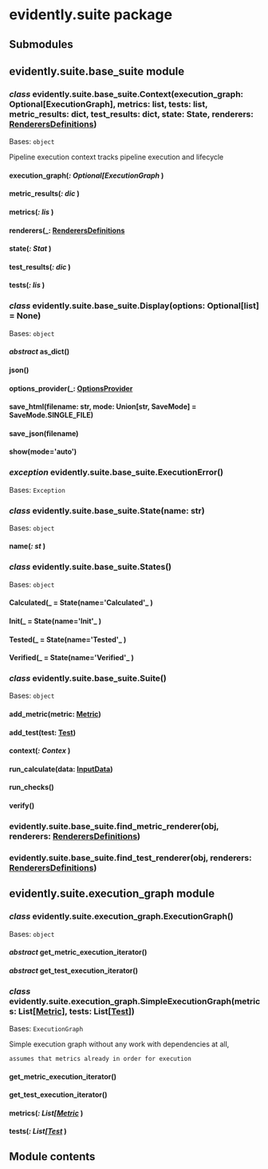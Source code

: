 # evidently.suite package

## Submodules

## evidently.suite.base_suite module


### _class_ evidently.suite.base_suite.Context(execution_graph: Optional[ExecutionGraph], metrics: list, tests: list, metric_results: dict, test_results: dict, state: State, renderers: [RenderersDefinitions](./evidently.renderers.md#evidently.renderers.base_renderer.RenderersDefinitions))
Bases: `object`

Pipeline execution context tracks pipeline execution and lifecycle


#### execution_graph(_: Optional[ExecutionGraph_ )

#### metric_results(_: dic_ )

#### metrics(_: lis_ )

#### renderers(_: [RenderersDefinitions](./evidently.renderers.md#evidently.renderers.base_renderer.RenderersDefinitions_ )

#### state(_: Stat_ )

#### test_results(_: dic_ )

#### tests(_: lis_ )

### _class_ evidently.suite.base_suite.Display(options: Optional[list] = None)
Bases: `object`


#### _abstract_ as_dict()

#### json()

#### options_provider(_: [OptionsProvider](./evidently.options.md#evidently.options.OptionsProvider_ )

#### save_html(filename: str, mode: Union[str, SaveMode] = SaveMode.SINGLE_FILE)

#### save_json(filename)

#### show(mode='auto')

### _exception_ evidently.suite.base_suite.ExecutionError()
Bases: `Exception`


### _class_ evidently.suite.base_suite.State(name: str)
Bases: `object`


#### name(_: st_ )

### _class_ evidently.suite.base_suite.States()
Bases: `object`


#### Calculated(_ = State(name='Calculated'_ )

#### Init(_ = State(name='Init'_ )

#### Tested(_ = State(name='Tested'_ )

#### Verified(_ = State(name='Verified'_ )

### _class_ evidently.suite.base_suite.Suite()
Bases: `object`


#### add_metric(metric: [Metric](./evidently.metrics.md#evidently.metrics.base_metric.Metric))

#### add_test(test: [Test](./evidently.tests.md#evidently.tests.base_test.Test))

#### context(_: Contex_ )

#### run_calculate(data: [InputData](./evidently.metrics.md#evidently.metrics.base_metric.InputData))

#### run_checks()

#### verify()

### evidently.suite.base_suite.find_metric_renderer(obj, renderers: [RenderersDefinitions](./evidently.renderers.md#evidently.renderers.base_renderer.RenderersDefinitions))

### evidently.suite.base_suite.find_test_renderer(obj, renderers: [RenderersDefinitions](./evidently.renderers.md#evidently.renderers.base_renderer.RenderersDefinitions))
## evidently.suite.execution_graph module


### _class_ evidently.suite.execution_graph.ExecutionGraph()
Bases: `object`


#### _abstract_ get_metric_execution_iterator()

#### _abstract_ get_test_execution_iterator()

### _class_ evidently.suite.execution_graph.SimpleExecutionGraph(metrics: List[[Metric](./evidently.metrics.md#evidently.metrics.base_metric.Metric)], tests: List[[Test](./evidently.tests.md#evidently.tests.base_test.Test)])
Bases: `ExecutionGraph`

Simple execution graph without any work with dependencies at all,

    assumes that metrics already in order for execution


#### get_metric_execution_iterator()

#### get_test_execution_iterator()

#### metrics(_: List[[Metric](./evidently.metrics.md#evidently.metrics.base_metric.Metric)_ )

#### tests(_: List[[Test](./evidently.tests.md#evidently.tests.base_test.Test)_ )
## Module contents
